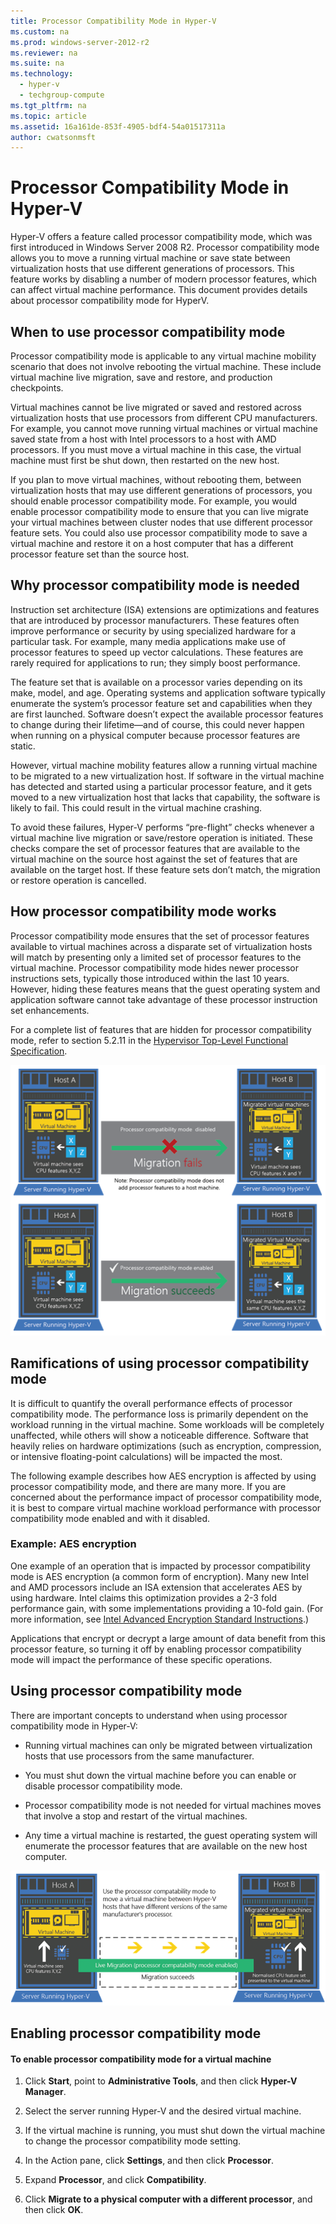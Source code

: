 ```yaml
---
title: Processor Compatibility Mode in Hyper-V
ms.custom: na
ms.prod: windows-server-2012-r2
ms.reviewer: na
ms.suite: na
ms.technology: 
  - hyper-v
  - techgroup-compute
ms.tgt_pltfrm: na
ms.topic: article
ms.assetid: 16a161de-853f-4905-bdf4-54a01517311a
author: cwatsonmsft
---
```

# Processor Compatibility Mode in Hyper-V
Hyper\-V offers a feature called processor compatibility mode, which was first introduced in Windows Server 2008 R2. Processor compatibility mode allows you to move a running virtual machine or save state between virtualization hosts that use different generations of processors. This feature works by disabling a number of modern processor features, which can affect virtual machine performance. This document provides details about processor compatibility mode for HyperV.  
  
## When to use processor compatibility mode  
Processor compatibility mode is applicable to any virtual machine mobility scenario that does not involve rebooting the virtual machine. These include virtual machine live migration, save and restore, and production checkpoints.  
  
Virtual machines cannot be live migrated or saved and restored across virtualization hosts that use processors from different CPU manufacturers. For example, you cannot move running virtual machines or virtual machine saved state from a host with Intel processors to a host with AMD processors. If you must move a virtual machine in this case, the virtual machine must first be shut down, then restarted on the new host.  
  
If you plan to move virtual machines, without rebooting them, between virtualization hosts that may use different generations of processors, you should enable processor compatibility mode. For example, you would enable processor compatibility mode to ensure that you can live migrate your virtual machines between cluster nodes that use different processor feature sets. You could also use processor compatibility mode to save a virtual machine and restore it on a host computer that has a different processor feature set than the source host.  
  
## Why processor compatibility mode is needed  
Instruction set architecture \(ISA\) extensions are optimizations and features that are introduced by processor manufacturers. These features often improve performance or security by using specialized hardware for a particular task. For example, many media applications make use of processor features to speed up vector calculations. These features are rarely required for applications to run; they simply boost performance.  
  
The feature set that is available on a processor varies depending on its make, model, and age. Operating systems and application software typically enumerate the system’s processor feature set and capabilities when they are first launched. Software doesn’t expect the available processor features to change during their lifetime—and of course, this could never happen when running on a physical computer because processor features are static.  
  
However, virtual machine mobility features allow a running virtual machine to be migrated to a new virtualization host. If software in the virtual machine has detected and started using a particular processor feature, and it gets moved to a new virtualization host that lacks that capability, the software is likely to fail. This could result in the virtual machine crashing.  
  
To avoid these failures, Hyper\-V performs “pre\-flight” checks whenever a virtual machine live migration or save\/restore operation is initiated. These checks compare the set of processor features that are available to the virtual machine on the source host against the set of features that are available on the target host. If these feature sets don’t match, the migration or restore operation is cancelled.  
  
## How processor compatibility mode works  
Processor compatibility mode ensures that the set of processor features available to virtual machines across a disparate set of virtualization hosts will match by presenting only a limited set of processor features to the virtual machine. Processor compatibility mode hides newer processor instructions sets, typically those introduced within the last 10 years. However, hiding these features means that the guest operating system and application software cannot take advantage of these processor instruction set enhancements.  
  
For a complete list of features that are hidden for processor compatibility mode, refer to section 5.2.11 in the [Hypervisor Top\-Level Functional Specification](http://download.microsoft.com/download/A/B/4/AB43A34E-BDD0-4FA6-BDEF-79EEF16E880B/Hypervisor%20Top%20Level%20Functional%20Specification%20v4.0.docx).  
  
![](../Image/ProcessorCompatibilityMode_1.PNG)  
  
## Ramifications of using processor compatibility mode  
It is difficult to quantify the overall performance effects of processor compatibility mode. The performance loss is primarily dependent on the workload running in the virtual machine. Some workloads will be completely unaffected, while others will show a noticeable difference. Software that heavily relies on hardware optimizations \(such as encryption, compression, or intensive floating\-point calculations\) will be impacted the most.  
  
The following example describes how AES encryption is affected by using processor compatibility mode, and there are many more. If you are concerned about the performance impact of processor compatibility mode, it is best to compare virtual machine workload performance with processor compatibility mode enabled and with it disabled.  
  
### Example: AES encryption  
One example of an operation that is impacted by processor compatibility mode is AES encryption \(a common form of encryption\). Many new Intel and AMD processors include an ISA extension that accelerates AES by using hardware. Intel claims this optimization provides a 2\-3 fold performance gain, with some implementations providing a 10\-fold gain. \(For more information, see [Intel Advanced Encryption Standard Instructions](https://software.intel.com/articles/intel-advanced-encryption-standard-instructions-aes-ni/).\)  
  
Applications that encrypt or decrypt a large amount of data benefit from this processor feature, so turning it off by enabling processor compatibility mode will impact the performance of these specific operations.  
  
## Using processor compatibility mode  
There are important concepts to understand when using processor compatibility mode in Hyper\-V:  
  
-   Running virtual machines can only be migrated between virtualization hosts that use processors from the same manufacturer.  
  
-   You must shut down the virtual machine before you can enable or disable processor compatibility mode.  
  
-   Processor compatibility mode is not needed for virtual machines moves that involve a stop and restart of the virtual machines.  
  
-   Any time a virtual machine is restarted, the guest operating system will enumerate the processor features that are available on the new host computer.  
  
![](../Image/ProcessorCompatibilityMode_2.PNG)  
  
## Enabling processor compatibility mode  
  
#### To enable processor compatibility mode for a virtual machine  
  
1.  Click **Start**, point to **Administrative Tools**, and then click **Hyper\-V Manager**.  
  
2.  Select the server running Hyper\-V and the desired virtual machine.  
  
3.  If the virtual machine is running, you must shut down the virtual machine to change the processor compatibility mode setting.  
  
4.  In the Action pane, click **Settings**, and then click **Processor**.  
  
5.  Expand **Processor**, and click **Compatibility**.  
  
6.  Click **Migrate to a physical computer with a different processor**, and then click **OK**.  
  
